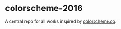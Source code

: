# colorscheme-2016
A central repo for all works inspired by [colorscheme.co](http://colorscheme.co/).
